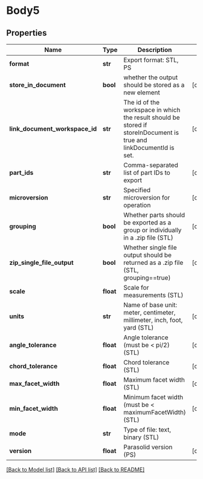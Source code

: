 # Body5

## Properties
Name | Type | Description | Notes
------------ | ------------- | ------------- | -------------
**format** | **str** | Export format: STL, PS | 
**store_in_document** | **bool** | whether the output should be stored as a new element | [optional] 
**link_document_workspace_id** | **str** | The id of the workspace in which the result should be stored           if storeInDocument is true and linkDocumentId is set. | [optional] 
**part_ids** | **str** | Comma-separated list of part IDs to export | [optional] 
**microversion** | **str** | Specified microversion for operation | [optional] 
**grouping** | **bool** | Whether parts should be exported as a group or individually in a .zip           file (STL) | [optional] 
**zip_single_file_output** | **bool** | Whether single file output should be returned as a .zip           file (STL, grouping&#x3D;&#x3D;true) | [optional] 
**scale** | **float** | Scale for measurements (STL) | 
**units** | **str** | Name of base unit: meter, centimeter, millimeter, inch, foot, yard (STL) | [optional] 
**angle_tolerance** | **float** | Angle tolerance (must be &lt; pi/2) (STL) | [optional] 
**chord_tolerance** | **float** | Chord tolerance (STL) | [optional] 
**max_facet_width** | **float** | Maximum facet width (STL) | [optional] 
**min_facet_width** | **float** | Minimum facet width (must be &lt; maximumFacetWidth) (STL) | [optional] 
**mode** | **str** | Type of file: text, binary (STL) | 
**version** | **float** | Parasolid version (PS) | [optional] 

[[Back to Model list]](../README.md#documentation-for-models) [[Back to API list]](../README.md#documentation-for-api-endpoints) [[Back to README]](../README.md)


